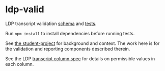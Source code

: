# ldp-valid

LDP transcript validation [schema](schema.js) and [tests](test.js).

Run `npm install` to install dependencies before running tests.

See [the student-project](https://github.com/rcc-uchicago/docs/blob/master/student-projects/valid.md) for background and context.  The work here is for the validation and reporting components described therein.

See the LDP [transcript column spec](http://joyrexus.spc.uchicago.edu/ldp/docs/specs/transcript/index.html) for details on permissible values in each column.
